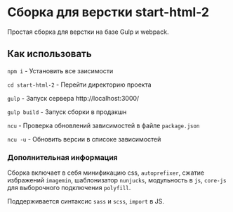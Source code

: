 # Сборка для верстки start-html-2
Простая сборка для верстки на базе Gulp и webpack.

## Как использовать

`npm i` - Установить все заисимости

`cd start-html-2` - Перейти директорию проекта

`gulp` - Запуск сервера http://localhost:3000/

`gulp build` - Запуск сборки в продакшн

`ncu` - Проверка обновлений зависимостей в файле `package.json`

`ncu -u` - Обновить версии в списоке зависимостей

### Дополнительная информация

Сборка включает в себя минификацию css, `autoprefixer`, сжатие избражений `imagemin`, шаблонизатор `nunjucks`, модульность в `js`, `core-js` для выборочного подключения `polyfill`.

Поддерживается синтаксис `sass` и `scss`, `import` в JS.

